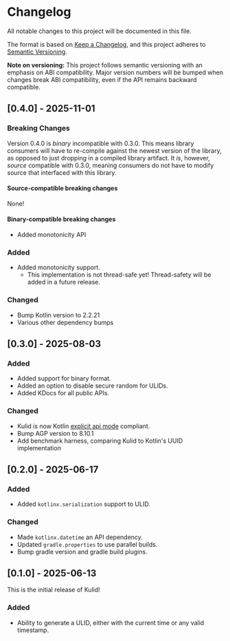 # Changelog

All notable changes to this project will be documented in this file.

The format is based on [Keep a Changelog](https://keepachangelog.com/en/1.1.0/),
and this project adheres to [Semantic Versioning](https://semver.org/spec/v2.0.0.html).

**Note on versioning:** This project follows semantic versioning with an emphasis on ABI compatibility. Major version numbers will be bumped when changes break ABI compatibility, even if the API remains backward compatible.

## [0.4.0] - 2025-11-01

### Breaking Changes
Version 0.4.0 is _binary_ incompatible with 0.3.0. This means library consumers will have to re-compile against the newest version of the library, as opposed to just dropping in a compiled library artifact. It _is_, however, _source_ compatible with 0.3.0, meaning consumers do not have to modify source that interfaced with this library.

#### Source-compatible breaking changes
None!

#### Binary-compatible breaking changes
- Added monotonicity API

### Added
- Added monotonicity support.
  - This implementation is not thread-safe yet! Thread-safety will be added in a future release.

### Changed
- Bump Kotlin version to 2.2.21
- Various other dependency bumps

## [0.3.0] - 2025-08-03

### Added
- Added support for binary format.
- Added an option to disable secure random for ULIDs.
- Added KDocs for all public APIs.

### Changed
- Kulid is now Kotlin [explicit api mode](https://kotlinlang.org/docs/api-guidelines-simplicity.html#use-explicit-api-mode) compliant.
- Bump AGP version to 8.10.1
- Add benchmark harness, comparing Kulid to Kotlin's UUID implementation

## [0.2.0] - 2025-06-17

### Added
- Added `kotlinx.serialization` support to ULID.

### Changed
- Made `kotlinx.datetime` an API dependency.
- Updated `gradle.properties` to use parallel builds.
- Bump gradle version and gradle build plugins.

## [0.1.0] - 2025-06-13

This is the initial release of Kulid!

### Added
- Ability to generate a ULID, either with the current time or any valid timestamp.
